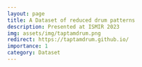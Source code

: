```yaml
---
layout: page
title: A Dataset of reduced drum patterns
description: Presented at ISMIR 2023
img: assets/img/taptamdrum.png
redirect: https://taptamdrum.github.io/
importance: 1
category: Dataset
---
```

